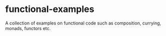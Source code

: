 # functional-examples

A collection of examples on functional code such as composition, currying, monads, functors etc.
